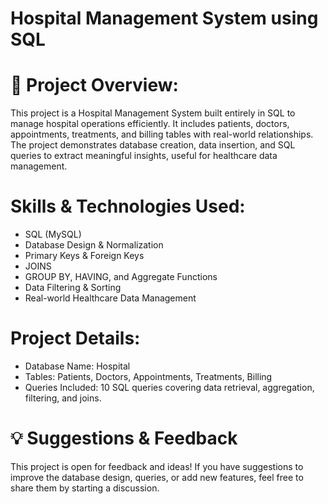 # Hospital Management System using SQL

# 📌 Project Overview:
This project is a Hospital Management System built entirely in SQL to manage hospital operations efficiently.
It includes patients, doctors, appointments, treatments, and billing tables with real-world relationships.
The project demonstrates database creation, data insertion, and SQL queries to extract meaningful insights, useful for healthcare data management.

# Skills & Technologies Used:
- SQL (MySQL)
- Database Design & Normalization
- Primary Keys & Foreign Keys
- JOINS 
- GROUP BY, HAVING, and Aggregate Functions
- Data Filtering & Sorting
- Real-world Healthcare Data Management

# Project Details:
- Database Name: Hospital
- Tables: Patients, Doctors, Appointments, Treatments, Billing
- Queries Included: 10 SQL queries covering data retrieval, aggregation, filtering, and joins.

# 💡 Suggestions & Feedback
This project is open for feedback and ideas!
If you have suggestions to improve the database design, queries, or add new features, feel free to share them by starting a discussion.
  
